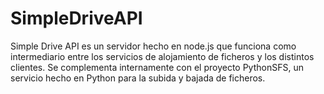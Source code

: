 # SimpleDriveAPI
Simple Drive API es un servidor hecho en node.js que funciona como intermediario entre los servicios de alojamiento de ficheros y los distintos clientes. Se complementa internamente con el proyecto PythonSFS, un servicio hecho en Python para la subida y bajada de ficheros.
